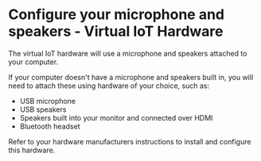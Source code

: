 # Configure your microphone and speakers - Virtual IoT Hardware

The virtual IoT hardware will use a microphone and speakers attached to your computer.

If your computer doesn't have a microphone and speakers built in, you will need to attach these using hardware of your choice, such as:

* USB microphone
* USB speakers
* Speakers built into your monitor and connected over HDMI
* Bluetooth headset

Refer to your hardware manufacturers instructions to install and configure this hardware.
